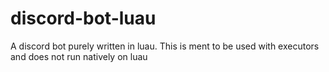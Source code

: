 # discord-bot-luau
A discord bot purely written in luau. This is ment to be used with executors and does not run natively on luau
